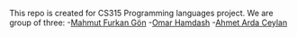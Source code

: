 This repo is created for CS315 Programming languages project.
We are group of three:
-[Mahmut Furkan Gön](https://github.com/mafugo)
-[Omar Hamdash](https://github.com/O-Hamdash)
-[Ahmet Arda Ceylan](https://github.com/ardaceylan)
